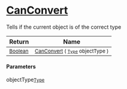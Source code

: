# [CanConvert](./FeatureDescriptorJsonConverter-100664062.md)

Tells if the current object is of the correct type

| Return | Name | 
| --- | --- | 
| <sub>[Boolean](https://docs.microsoft.com/en-us/dotnet/api/System.Boolean)</sub>| <sub>[CanConvert](./FeatureDescriptorJsonConverter-100664062.md) ( [`Type`](https://docs.microsoft.com/en-us/dotnet/api/System.Type) objectType )</sub>| <br>


#### Parameters
 objectType[`Type`](https://docs.microsoft.com/en-us/dotnet/api/System.Type)